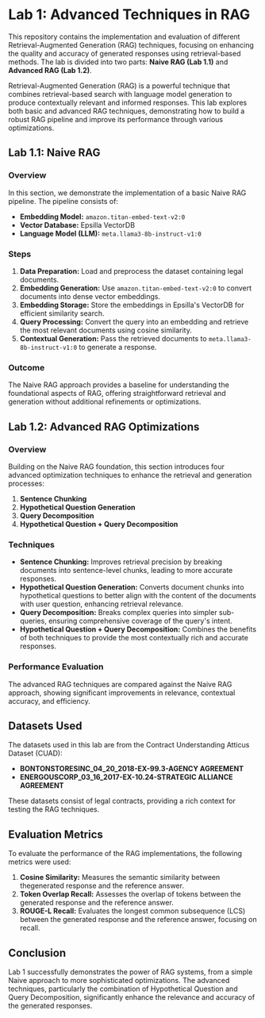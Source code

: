 # Lab 1: Advanced Techniques in RAG

This repository contains the implementation and evaluation of different Retrieval-Augmented Generation (RAG) techniques, focusing on enhancing the quality and accuracy of generated responses using retrieval-based methods. The lab is divided into two parts: **Naive RAG (Lab 1.1)** and **Advanced RAG (Lab 1.2)**.

Retrieval-Augmented Generation (RAG) is a powerful technique that combines retrieval-based search with language model generation to produce contextually relevant and informed responses. This lab explores both basic and advanced RAG techniques, demonstrating how to build a robust RAG pipeline and improve its performance through various optimizations.

## Lab 1.1: Naive RAG

### Overview

In this section, we demonstrate the implementation of a basic Naive RAG pipeline. The pipeline consists of:

- **Embedding Model:** `amazon.titan-embed-text-v2:0`
- **Vector Database:** Epsilla VectorDB
- **Language Model (LLM):** `meta.llama3-8b-instruct-v1:0`

### Steps

1. **Data Preparation:** Load and preprocess the dataset containing legal documents.
2. **Embedding Generation:** Use `amazon.titan-embed-text-v2:0` to convert documents into dense vector embeddings.
3. **Embedding Storage:** Store the embeddings in Epsilla's VectorDB for efficient similarity search.
4. **Query Processing:** Convert the query into an embedding and retrieve the most relevant documents using cosine similarity.
5. **Contextual Generation:** Pass the retrieved documents to `meta.llama3-8b-instruct-v1:0` to generate a response.

### Outcome

The Naive RAG approach provides a baseline for understanding the foundational aspects of RAG, offering straightforward retrieval and generation without additional refinements or optimizations.

## Lab 1.2: Advanced RAG Optimizations

### Overview

Building on the Naive RAG foundation, this section introduces four advanced optimization techniques to enhance the retrieval and generation processes:

1. **Sentence Chunking**
2. **Hypothetical Question Generation**
3. **Query Decomposition**
4. **Hypothetical Question + Query Decomposition**

### Techniques

- **Sentence Chunking:** Improves retrieval precision by breaking documents into sentence-level chunks, leading to more accurate responses.
- **Hypothetical Question Generation:** Converts document chunks into hypothetical questions to better align with the content of the documents with user question, enhancing retrieval relevance.
- **Query Decomposition:** Breaks complex queries into simpler sub-queries, ensuring comprehensive coverage of the query's intent.
- **Hypothetical Question + Query Decomposition:** Combines the benefits of both techniques to provide the most contextually rich and accurate responses.

### Performance Evaluation

The advanced RAG techniques are compared against the Naive RAG approach, showing significant improvements in relevance, contextual accuracy, and efficiency. 

## Datasets Used

The datasets used in this lab are from the Contract Understanding Atticus Dataset (CUAD):

- **BONTONSTORESINC_04_20_2018-EX-99.3-AGENCY AGREEMENT**
- **ENERGOUSCORP_03_16_2017-EX-10.24-STRATEGIC ALLIANCE AGREEMENT**

These datasets consist of legal contracts, providing a rich context for testing the RAG techniques.

## Evaluation Metrics

To evaluate the performance of the RAG implementations, the following metrics were used:

1. **Cosine Similarity:** Measures the semantic similarity between thegenerated response and the reference answer.
2. **Token Overlap Recall:** Assesses the overlap of tokens between the generated response and the reference answer.
3. **ROUGE-L Recall:** Evaluates the longest common subsequence (LCS) between the generated response and the reference answer, focusing on recall.

## Conclusion

Lab 1 successfully demonstrates the power of RAG systems, from a simple Naive approach to more sophisticated optimizations. The advanced techniques, particularly the combination of Hypothetical Question and Query Decomposition, significantly enhance the relevance and accuracy of the generated responses.
